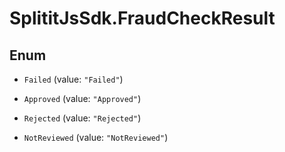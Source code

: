 # SplititJsSdk.FraudCheckResult

## Enum


* `Failed` (value: `"Failed"`)

* `Approved` (value: `"Approved"`)

* `Rejected` (value: `"Rejected"`)

* `NotReviewed` (value: `"NotReviewed"`)


